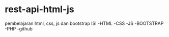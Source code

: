 # rest-api-html-js
pembelajaran html, css, js dan bootstrap
ISI
-HTML
-CSS
-JS
-BOOTSTRAP
-PHP
-github
